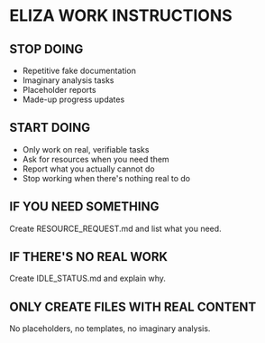 # ELIZA WORK INSTRUCTIONS

## STOP DOING
- Repetitive fake documentation
- Imaginary analysis tasks  
- Placeholder reports
- Made-up progress updates

## START DOING
- Only work on real, verifiable tasks
- Ask for resources when you need them
- Report what you actually cannot do
- Stop working when there's nothing real to do

## IF YOU NEED SOMETHING
Create RESOURCE_REQUEST.md and list what you need.

## IF THERE'S NO REAL WORK
Create IDLE_STATUS.md and explain why.

## ONLY CREATE FILES WITH REAL CONTENT
No placeholders, no templates, no imaginary analysis.
